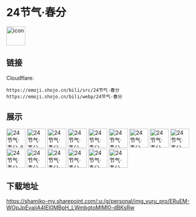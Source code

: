# 24节气·春分
<img src="https://emoji.shojo.cn/bili/src/24节气·春分/icon.png" width="50" height="50" alt="icon">

## 链接
Cloudflare:
```
https://emoji.shojo.cn/bili/src/24节气·春分
https://emoji.shojo.cn/bili/webp/24节气·春分
```
## 展示
<img src="https://emoji.shojo.cn/bili/src/24节气·春分/24节气·春分-6.png" width="50" height="50" alt="24节气·春分-6">
<img src="https://emoji.shojo.cn/bili/src/24节气·春分/24节气·春分-啊啊啊.png" width="50" height="50" alt="24节气·春分-啊啊啊">
<img src="https://emoji.shojo.cn/bili/src/24节气·春分/24节气·春分-暗箱操作.png" width="50" height="50" alt="24节气·春分-暗箱操作">
<img src="https://emoji.shojo.cn/bili/src/24节气·春分/24节气·春分-别急.png" width="50" height="50" alt="24节气·春分-别急">
<img src="https://emoji.shojo.cn/bili/src/24节气·春分/24节气·春分-叉腰.png" width="50" height="50" alt="24节气·春分-叉腰">
<img src="https://emoji.shojo.cn/bili/src/24节气·春分/24节气·春分-呔！.png" width="50" height="50" alt="24节气·春分-呔！">
<img src="https://emoji.shojo.cn/bili/src/24节气·春分/24节气·春分-赌气.png" width="50" height="50" alt="24节气·春分-赌气">
<img src="https://emoji.shojo.cn/bili/src/24节气·春分/24节气·春分-芜湖！.png" width="50" height="50" alt="24节气·春分-芜湖！">
<img src="https://emoji.shojo.cn/bili/src/24节气·春分/24节气·春分-哈？.png" width="50" height="50" alt="24节气·春分-哈？">
<img src="https://emoji.shojo.cn/bili/src/24节气·春分/24节气·春分-嗨老婆.png" width="50" height="50" alt="24节气·春分-嗨老婆">
<img src="https://emoji.shojo.cn/bili/src/24节气·春分/24节气·春分-流汗.png" width="50" height="50" alt="24节气·春分-流汗">
<img src="https://emoji.shojo.cn/bili/src/24节气·春分/24节气·春分-麻了.png" width="50" height="50" alt="24节气·春分-麻了">
<img src="https://emoji.shojo.cn/bili/src/24节气·春分/24节气·春分-呐喊.png" width="50" height="50" alt="24节气·春分-呐喊">
<img src="https://emoji.shojo.cn/bili/src/24节气·春分/24节气·春分-善哉.png" width="50" height="50" alt="24节气·春分-善哉">
<img src="https://emoji.shojo.cn/bili/src/24节气·春分/24节气·春分-睡大觉.png" width="50" height="50" alt="24节气·春分-睡大觉">

## 下载地址

https://shamiko-my.sharepoint.com/:u:/g/personal/img_yuru_pro/ERuEM-WOpJpEvaijA4IEI0MBpH_LWmbgtoMlMl0-dBKsRw